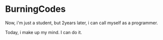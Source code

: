 # BurningCodes
Now, i'm just a student, but 2years later, i can call myself as a programmer.

Today, i make up my mind. 
I can do it.
